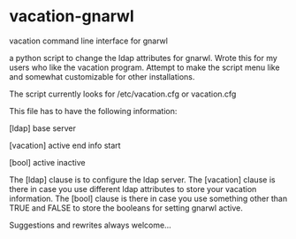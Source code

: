 vacation-gnarwl
===============

vacation command line interface for gnarwl

a python script to change the ldap attributes for gnarwl.  Wrote this for my users who like the vacation program.
Attempt to make the script menu like and somewhat customizable for other installations.

The script currently looks for /etc/vacation.cfg or vacation.cfg

This file has to have the following information:

[ldap]
base
server

[vacation]
active
end
info
start

[bool]
active
inactive

The [ldap] clause is to configure the ldap server.  The [vacation] clause is there in case you use different
ldap attributes to store your vacation information.  The [bool] clause is there in case you use something other than TRUE
and FALSE to store the booleans for setting gnarwl active.

Suggestions and rewrites always welcome...
